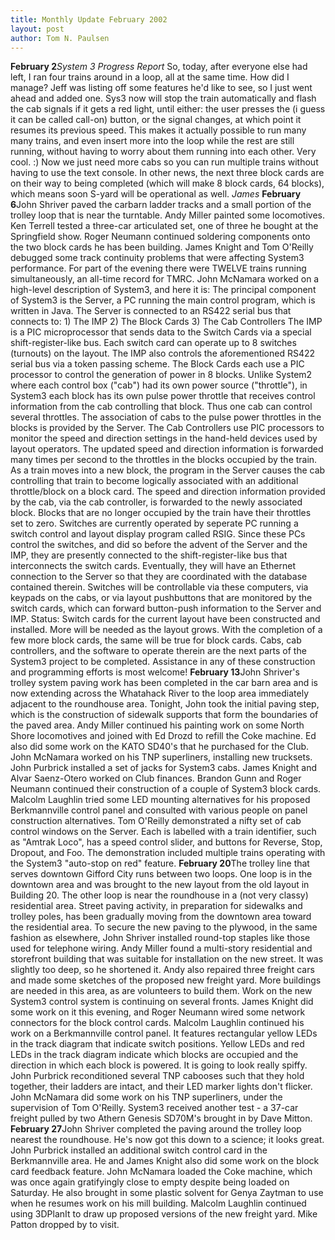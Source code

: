 ```yaml
---
title: Monthly Update February 2002 
layout: post
author: Tom N. Paulsen
---
```




 **February 2***System 3 Progress Report* So, today, after everyone else had left, I ran four trains around in a loop, all at the same time. How did I manage? Jeff was listing off some features he'd like to see, so I just went ahead and added one.  Sys3 now will stop the train automatically and flash the cab signals if it gets a red light, until either: the user presses the (i guess it can be called call\-on) button, or the signal changes, at which point it resumes its previous speed. This makes it actually possible to run many many trains, and even insert more into the loop while the rest are still running, without having to worry about them running into each other. Very cool. :) Now we just need more cabs so you can run multiple trains without having to use the text console.  In other news, the next three block cards are on their way to being completed (which will make 8 block cards, 64 blocks), which means soon S\-yard will be operational as well.  *James* **February 6**John Shriver paved the carbarn ladder tracks and a small portion of the trolley loop that is near the turntable. Andy Miller painted some locomotives. Ken Terrell tested a three\-car articulated set, one of three he bought at the Springfield show.  Roger Neumann continued soldering components onto the two block cards he has been building. James Knight and Tom O'Reilly debugged some track continuity problems that were affecting System3 performance. For part of the evening there were TWELVE trains running simultaneously, an all\-time record for TMRC. John McNamara worked on a high\-level description of System3, and here it is:  The principal component of System3 is the Server, a PC running the main control program, which is written in Java. The Server is connected to an RS422 serial bus that connects to:  1\) The IMP 2\) The Block Cards 3\) The Cab Controllers  The IMP is a PIC microprocessor that sends data to the Switch Cards via a special shift\-register\-like bus. Each switch card can operate up to 8 switches (turnouts) on the layout. The IMP also controls the aforementioned RS422 serial bus via a token passing scheme.  The Block Cards each use a PIC processor to control the generation of power in 8 blocks. Unlike System2 where each control box ("cab") had its own power source ("throttle"), in System3 each block has its own pulse power throttle that receives control information from the cab controlling that block. Thus one cab can control several throttles. The association of cabs to the pulse power throttles in the blocks is provided by the Server.  The Cab Controllers use PIC processors to monitor the speed and direction settings in the hand\-held devices used by layout operators. The updated speed and direction information is forwarded many times per second to the throttles in the blocks occupied by the train.  As a train moves into a new block, the program in the Server causes the cab controlling that train to become logically associated with an additional throttle/block on a block card. The speed and direction information provided by the cab, via the cab controller, is forwarded to the newly associated block. Blocks that are no longer occupied by the train have their throttles set to zero.  Switches are currently operated by seperate PC running a switch control and layout display program called RSIG. Since these PCs control the switches, and did so before the advent of the Server and the IMP, they are presently connected to the shift\-register\-like bus that interconnects the switch cards. Eventually, they will have an Ethernet connection to the Server so that they are coordinated with the database contained therein. Switches will be controllable via these computers, via keypads on the cabs, or via layout pushbuttons that are monitored by the switch cards, which can forward button\-push information to the Server and IMP.  Status: Switch cards for the current layout have been constructed and installed. More will be needed as the layout grows. With the completion of a few more block cards, the same will be true for block cards. Cabs, cab controllers, and the software to operate therein are the next parts of the System3 project to be completed. Assistance in any of these construction and programming efforts is most welcome! **February 13**John Shriver's trolley system paving work has been completed in the car barn area and is now extending across the Whatahack River to the loop area immediately adjacent to the roundhouse area. Tonight, John took the initial paving step, which is the construction of sidewalk supports that form the boundaries of the paved area. Andy Miller continued his painting work on some North Shore locomotives and joined with Ed Drozd to refill the Coke machine. Ed also did some work on the KATO SD40's that he purchased for the Club. John McNamara worked on his TNP superliners, installing new trucksets. John Purbrick installed a set of jacks for System3 cabs. James Knight and Alvar Saenz\-Otero worked on Club finances. Brandon Gunn and Roger Neumann continued their construction of a couple of System3 block cards. Malcolm Laughlin tried some LED mounting alternatives for his proposed Berkmannville control panel and consulted with various people on panel construction alternatives. Tom O'Reilly demonstrated a nifty set of cab control windows on the Server. Each is labelled with a train identifier, such as "Amtrak Loco", has a speed control slider, and buttons for Reverse, Stop, Dropout, and Foo. The demonstration included multiple trains operating with the System3 "auto\-stop on red" feature. **February 20**The trolley line that serves downtown Gifford City runs between two loops. One loop is in the downtown area and was brought to the new layout from the old layout in Building 20\. The other loop is near the roundhouse in a (not very classy) residential area. Street paving activity, in preparation for sidewalks and trolley poles, has been gradually moving from the downtown area toward the residential area. To secure the new paving to the plywood, in the same fashion as elsewhere, John Shriver installed round\-top staples like those used for telephone wiring. Andy Miller found a multi\-story residential and storefront building that was suitable for installation on the new street. It was slightly too deep, so he shortened it. Andy also repaired three freight cars and made some sketches of the proposed new freight yard.  More buildings are needed in this area, as are volunteers to build them.  Work on the new System3 control system is continuing on several fronts. James Knight did some work on it this evening, and Roger Neumann wired some network connectors for the block control cards. Malcolm Laughlin continued his work on a Berkmannville control panel. It features rectangular yellow LEDs in the track diagram that indicate switch positions. Yellow LEDs and red LEDs in the track diagram indicate which blocks are occupied and the direction in which each block is powered. It is going to look really spiffy. John Purbrick reconditioned several TNP cabooses such that they hold together, their ladders are intact, and their LED marker lights don't flicker. John McNamara did some work on his TNP superliners, under the supervision of Tom O'Reilly.  System3 received another test \- a 37\-car freight pulled by two Athern Genesis SD70M's brought in by Dave Mitton. **February 27**John Shriver completed the paving around the trolley loop nearest the roundhouse. He's now got this down to a science; it looks great. John Purbrick installed an additional switch control card in the Berkmannville area. He and James Knight also did some work on the block card feedback feature. John McNamara loaded the Coke machine, which was once again gratifyingly close to empty despite being loaded on Saturday. He also brought in some plastic solvent for Genya Zaytman to use when he resumes work on his mill building. Malcolm Laughlin continued using 3DPlanIt to draw up proposed versions of the new freight yard. Mike Patton dropped by to visit.   
